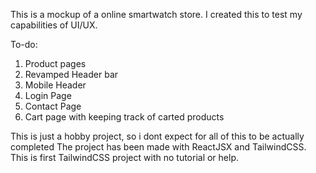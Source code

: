 This is a mockup of a online smartwatch store. I created this to test my capabilities of UI/UX.

To-do:
1. Product pages
2. Revamped Header bar
3. Mobile Header
4. Login Page
5. Contact Page
6. Cart page with keeping track of carted products

This is just a hobby project, so i dont expect for all of this to be actually completed
The project has been made with ReactJSX and TailwindCSS.
This is first TailwindCSS project with no tutorial or help.

